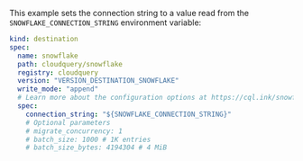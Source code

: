 This example sets the connection string to a value read from the `SNOWFLAKE_CONNECTION_STRING` environment variable:

```yaml copy
kind: destination
spec:
  name: snowflake
  path: cloudquery/snowflake
  registry: cloudquery
  version: "VERSION_DESTINATION_SNOWFLAKE"
  write_mode: "append"
  # Learn more about the configuration options at https://cql.ink/snowflake_destination
  spec:
    connection_string: "${SNOWFLAKE_CONNECTION_STRING}"
    # Optional parameters
    # migrate_concurrency: 1
    # batch_size: 1000 # 1K entries
    # batch_size_bytes: 4194304 # 4 MiB
```

